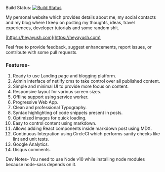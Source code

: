 Build Status: [![Build Status](https://circleci.com/gh/heyayush/heyayush-v2/tree/master.svg?style=svg)](https://circleci.com/gh/heyayush/heyayush-v2/tree/master)

My personal website which provides details about me, my social contacts and my blog where I keep on posting my thoughts, ideas, travel experiences, developer tutorials and some random shit.

[https://heyayush.com](https://heyayush.com)

Feel free to provide feedback, suggest enhancements, report issues, or contribute with some pull requests.

### Features-
1. Ready to use Landing page and blogging platform.
2. Admin interface of netlify cms to take control over all published content.
3. Simple and minimal UI to provide more focus on content.
4. Responsive layout for various screen sizes.
5. Offline support using service worker.
6. Progressive Web App.
7. Clean and professional Typography.
8. Syntax highlighting of code snippets present in posts.
9. Optimized images for quick loading.
10. Easy to control content using markdown.
11. Allows adding React components inside markdown post using MDX.
12. Continuous Integration using CircleCI which performs sanity checks like lint and unit tests.
13. Google Analytics.
14. Disqus comments.

Dev Notes-
You need to use Node v10 while installing node modules because node-sass depends on it.